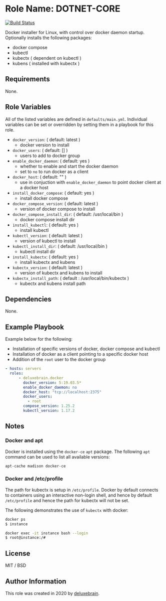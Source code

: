 # Role Name: DOTNET-CORE

[![Build Status](https://travis-ci.org/deluxebrain/ansible-role-dotnet-core.svg?branch=master)](https://travis-ci.org/deluxebrain/ansible-role-dotnet-core)

Docker installer for Linux, with control over docker daemon startup.
Optionally installs the following packages:

- docker compose
- kubectl
- kubectx ( dependent on kubectl )
- kubens ( installed with kubectx )

## Requirements

None.

## Role Variables

All of the listed variables are defined in `defaults/main.yml`.
Individual variables can be set or overridden by setting them in a playbook for this role.

- `docker_version`: ( default: latest )
  - docker version to install
- `docker_users`: ( default: [] )
  - users to add to docker group
- `enable_docker_daemon`: ( default: yes )
  - whether to enable and start the docker daemon
  - set to `no` to run docker as a client
- `docker_host`: ( default: "" )
  - use in conjuction with `enable_docker_daemon` to point docker client at a docker host
- `install_docker_compose`: ( default: yes )
  - install docker compose
- `docker_compose_version`: ( default: latest )
  - version of docker compose to install
- `docker_compose_install_dir`: ( default: /usr/local/bin )
  - docker compose install dir
- `install_kubectl`: ( default: yes )
  - install kubectl
- `kubectl_version`: ( default: latest )
  - version of kubectl to install
- `kubectl_install_dir`: ( default: /usr/local/bin )
  - kubectl install dir
- `install_kubectx`: ( default: yes )
  - install kubectx and kubens
- `kubectx_version`: ( default: latest )
  - version of kubectx and kubens to install
- `kubectx_install_path`: ( default : /usr/local/bin/kubectx )
  - kubectx and kubens install path

## Dependencies

None.

## Example Playbook

Example below for the following:

- Installation of specific versions of docker, docker compose and kubectl
- Installation of docker as a client pointing to a specific docker host
- Addition of the `root` user to the docker group

```yaml
- hosts: servers
  roles:
      - deluxebrain.docker
        docker_version: 5:19.03.5*
        enable_docker_daemon: no
        docker_host: "tcp://localhost:2375"
        docker_users:
          - root
        compose_version: 1.25.2
        kubectl_version: 1.17.2
```

## Notes

### Docker and apt

Docker is installed using the `docker-ce` `apt` package.
The following `apt` command can be used to list all available versions:

```sh
apt-cache madison docker-ce
```

### Docker and /etc/profile

The path for kubectx is setup in `/etc/profile`.
Docker by default connects to containers using an interactive non-login shell, and hence by default
`/etc/profile` and hence the path for kubectx will not be set.

The following demonstrates the use of `kubectx` with docker:

```sh
docker ps
$ instance

docker exec -it instance bash --login
$ root@instance:/#
```

## License

MIT / BSD

## Author Information

This role was created in 2020 by [deluxebrain](https://www.deluxebrain.com/).
